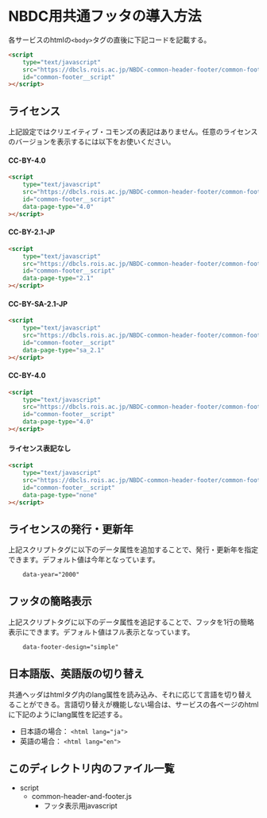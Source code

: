 # NBDC用共通フッタの導入方法
各サービスのhtmlの`<body>`タグの直後に下記コードを記載する。

``` html
<script
	type="text/javascript"
	src="https://dbcls.rois.ac.jp/NBDC-common-header-footer/common-footer/script/common-footer.js"
	id="common-footer__script"
></script>
```

## ライセンス
上記設定ではクリエイティブ・コモンズの表記はありません。任意のライセンスのバージョンを表示するには以下をお使いください。

#### CC-BY-4.0
``` html
<script
	type="text/javascript"
	src="https://dbcls.rois.ac.jp/NBDC-common-header-footer/common-footer/script/common-footer.js"
	id="common-footer__script"
	data-page-type="4.0"
></script>
```

#### CC-BY-2.1-JP
``` html
<script
	type="text/javascript"
	src="https://dbcls.rois.ac.jp/NBDC-common-header-footer/common-footer/script/common-footer.js"
	id="common-footer__script"
	data-page-type="2.1"
></script>
```

#### CC-BY-SA-2.1-JP
``` html
<script
	type="text/javascript"
	src="https://dbcls.rois.ac.jp/NBDC-common-header-footer/common-footer/script/common-footer.js"
	id="common-footer__script"
	data-page-type="sa_2.1"
></script>
```

#### CC-BY-4.0
``` html
<script
	type="text/javascript"
	src="https://dbcls.rois.ac.jp/NBDC-common-header-footer/common-footer/script/common-footer.js"
	id="common-footer__script"
	data-page-type="4.0"
></script>
```

#### ライセンス表記なし
``` html
<script
	type="text/javascript"
	src="https://dbcls.rois.ac.jp/NBDC-common-header-footer/common-footer/script/common-footer.js"
	id="common-footer__script"
	data-page-type="none"
></script>
```


## ライセンスの発行・更新年
上記スクリプトタグに以下のデータ属性を追加することで、発行・更新年を指定できます。デフォルト値は今年となっています。

``` html
	data-year="2000"
```


## フッタの簡略表示
上記スクリプトタグに以下のデータ属性を追記することで、フッタを1行の簡略表示にできます。デフォルト値はフル表示となっています。

``` html
	data-footer-design="simple"
```


## 日本語版、英語版の切り替え
共通ヘッダはhtmlタグ内のlang属性を読み込み、それに応じて言語を切り替えることができる。言語切り替えが機能しない場合は、サービスの各ページのhtmlに下記のようにlang属性を記述する。

- 日本語の場合： `<html lang="ja">`
- 英語の場合： `<html lang="en">`


## このディレクトリ内のファイル一覧
  - script
      - common-header-and-footer.js
        - フッタ表示用javascript
